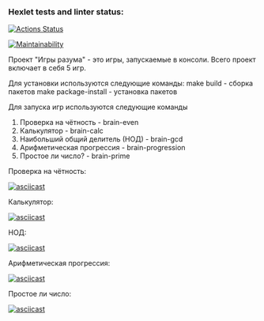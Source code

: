 ### Hexlet tests and linter status:
[![Actions Status](https://github.com/Lee-Soleil/python-project-49/actions/workflows/hexlet-check.yml/badge.svg)](https://github.com/Lee-Soleil/python-project-49/actions)

[![Maintainability](https://api.codeclimate.com/v1/badges/4d94a90f01e91e1148b3/maintainability)](https://codeclimate.com/github/Lee-Soleil/python-project-49/maintainability)

Проект "Игры разума" - это игры, запускаемые в консоли. Всего проект включает в себя 5 игр.

Для установки используются следующие команды:
make build - сборка пакетов
make package-install - установка пакетов

Для запуска игр используются следующие команды
1. Проверка на чётность - brain-even
2. Калькулятор - brain-calc
3. Наибольший общий делитель (НОД) - brain-gcd
4. Арифметическая прогрессия - brain-progression
5. Простое ли число? - brain-prime

Проверка на чётность:

[![asciicast](https://asciinema.org/a/TORQIDd443qDVzbI0YYsFaE7j.svg)](https://asciinema.org/a/TORQIDd443qDVzbI0YYsFaE7j)

Калькулятор:

[![asciicast](https://asciinema.org/a/GyHItKye0MtzVVNoQp85aObXo.svg)](https://asciinema.org/a/GyHItKye0MtzVVNoQp85aObXo)

НОД:

[![asciicast](https://asciinema.org/a/t7QtHPptuwNUVKig7BNfTSANU.svg)](https://asciinema.org/a/t7QtHPptuwNUVKig7BNfTSANU)

Арифметическая прогрессия:

[![asciicast](https://asciinema.org/a/O3XlCTK15yJt9KQJOX2PYOVOA.svg)](https://asciinema.org/a/O3XlCTK15yJt9KQJOX2PYOVOA)

Простое ли число:

[![asciicast](https://asciinema.org/a/YbIsqB6weoAYD2nMHyMSBEUYN.svg)](https://asciinema.org/a/YbIsqB6weoAYD2nMHyMSBEUYN)
